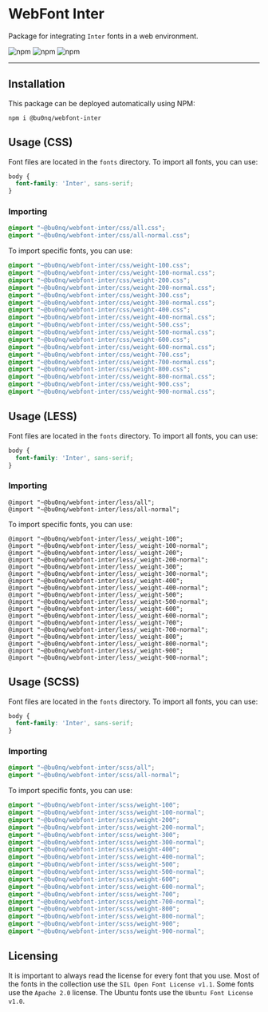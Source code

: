 # WebFont Inter

Package for integrating `Inter` fonts in a web environment.

![npm](https://img.shields.io/npm/v/@bu0nq/webfont-inter?style=for-the-badge)
![npm](https://img.shields.io/npm/dm/@bu0nq/webfont-inter?style=for-the-badge)
![npm](https://img.shields.io/npm/dt/@bu0nq/webfont-inter?style=for-the-badge)
___

## Installation

This package can be deployed automatically using NPM:

```
npm i @bu0nq/webfont-inter
```

## Usage (CSS)

Font files are located in the `fonts` directory. To import all fonts, you can use:

```css
body {
  font-family: 'Inter', sans-serif;
}
```

### Importing

```css
@import "~@bu0nq/webfont-inter/css/all.css";
@import "~@bu0nq/webfont-inter/css/all-normal.css";
```

To import specific fonts, you can use:

```css
@import "~@bu0nq/webfont-inter/css/weight-100.css";
@import "~@bu0nq/webfont-inter/css/weight-100-normal.css";
@import "~@bu0nq/webfont-inter/css/weight-200.css";
@import "~@bu0nq/webfont-inter/css/weight-200-normal.css";
@import "~@bu0nq/webfont-inter/css/weight-300.css";
@import "~@bu0nq/webfont-inter/css/weight-300-normal.css";
@import "~@bu0nq/webfont-inter/css/weight-400.css";
@import "~@bu0nq/webfont-inter/css/weight-400-normal.css";
@import "~@bu0nq/webfont-inter/css/weight-500.css";
@import "~@bu0nq/webfont-inter/css/weight-500-normal.css";
@import "~@bu0nq/webfont-inter/css/weight-600.css";
@import "~@bu0nq/webfont-inter/css/weight-600-normal.css";
@import "~@bu0nq/webfont-inter/css/weight-700.css";
@import "~@bu0nq/webfont-inter/css/weight-700-normal.css";
@import "~@bu0nq/webfont-inter/css/weight-800.css";
@import "~@bu0nq/webfont-inter/css/weight-800-normal.css";
@import "~@bu0nq/webfont-inter/css/weight-900.css";
@import "~@bu0nq/webfont-inter/css/weight-900-normal.css";
```

## Usage (LESS)

Font files are located in the `fonts` directory. To import all fonts, you can use:

```scss
body {
  font-family: 'Inter', sans-serif;
}
```

### Importing

```less
@import "~@bu0nq/webfont-inter/less/all";
@import "~@bu0nq/webfont-inter/less/all-normal";
```

To import specific fonts, you can use:

```less
@import "~@bu0nq/webfont-inter/less/_weight-100";
@import "~@bu0nq/webfont-inter/less/_weight-100-normal";
@import "~@bu0nq/webfont-inter/less/_weight-200";
@import "~@bu0nq/webfont-inter/less/_weight-200-normal";
@import "~@bu0nq/webfont-inter/less/_weight-300";
@import "~@bu0nq/webfont-inter/less/_weight-300-normal";
@import "~@bu0nq/webfont-inter/less/_weight-400";
@import "~@bu0nq/webfont-inter/less/_weight-400-normal";
@import "~@bu0nq/webfont-inter/less/_weight-500";
@import "~@bu0nq/webfont-inter/less/_weight-500-normal";
@import "~@bu0nq/webfont-inter/less/_weight-600";
@import "~@bu0nq/webfont-inter/less/_weight-600-normal";
@import "~@bu0nq/webfont-inter/less/_weight-700";
@import "~@bu0nq/webfont-inter/less/_weight-700-normal";
@import "~@bu0nq/webfont-inter/less/_weight-800";
@import "~@bu0nq/webfont-inter/less/_weight-800-normal";
@import "~@bu0nq/webfont-inter/less/_weight-900";
@import "~@bu0nq/webfont-inter/less/_weight-900-normal";
```

## Usage (SCSS)

Font files are located in the `fonts` directory. To import all fonts, you can use:

```scss
body {
  font-family: 'Inter', sans-serif;
}
```

### Importing

```scss
@import "~@bu0nq/webfont-inter/scss/all";
@import "~@bu0nq/webfont-inter/scss/all-normal";
```

To import specific fonts, you can use:

```scss
@import "~@bu0nq/webfont-inter/scss/weight-100";
@import "~@bu0nq/webfont-inter/scss/weight-100-normal";
@import "~@bu0nq/webfont-inter/scss/weight-200";
@import "~@bu0nq/webfont-inter/scss/weight-200-normal";
@import "~@bu0nq/webfont-inter/scss/weight-300";
@import "~@bu0nq/webfont-inter/scss/weight-300-normal";
@import "~@bu0nq/webfont-inter/scss/weight-400";
@import "~@bu0nq/webfont-inter/scss/weight-400-normal";
@import "~@bu0nq/webfont-inter/scss/weight-500";
@import "~@bu0nq/webfont-inter/scss/weight-500-normal";
@import "~@bu0nq/webfont-inter/scss/weight-600";
@import "~@bu0nq/webfont-inter/scss/weight-600-normal";
@import "~@bu0nq/webfont-inter/scss/weight-700";
@import "~@bu0nq/webfont-inter/scss/weight-700-normal";
@import "~@bu0nq/webfont-inter/scss/weight-800";
@import "~@bu0nq/webfont-inter/scss/weight-800-normal";
@import "~@bu0nq/webfont-inter/scss/weight-900";
@import "~@bu0nq/webfont-inter/scss/weight-900-normal";
```

## Licensing

It is important to always read the license for every font that you use. Most of the fonts in the collection use the `SIL
Open Font License v1.1`. Some fonts use the `Apache 2.0` license. The Ubuntu fonts use the `Ubuntu Font License v1.0`.
